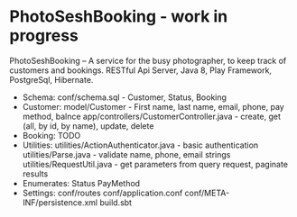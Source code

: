 # PhotoSeshBooking - work in progress
PhotoSeshBooking – A service for the busy photographer, to keep track of customers and bookings. 
RESTful Api Server, Java 8, Play Framework, PostgreSql, Hibernate.
<ul>
<li>
Schema: conf/schema.sql - Customer, Status, Booking
</li>
<li>
Customer:
model/Customer - First name, last name, email, phone, pay method, balnce
app/controllers/CustomerController.java - create, get (all, by id, by name), update, delete
</li>
<li>
Booking: TODO
</li>
<li>
Utilities:
utilities/ActionAuthenticator.java - basic authentication
utilities/Parse.java - validate name, phone, email strings
utilities/RequestUtil.java - get parameters from query request, paginate results
</li>
<li>
Enumerates:
Status
PayMethod
</li>
<li>
Settings:
conf/routes
conf/application.conf
conf/META-INF/persistence.xml
build.sbt
</li>
</ul>
